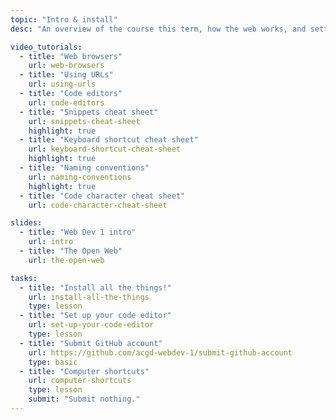 ```yaml
---
topic: "Intro & install"
desc: "An overview of the course this term, how the web works, and setting up our computers."

video_tutorials:
  - title: "Web browsers"
    url: web-browsers
  - title: "Using URLs"
    url: using-urls
  - title: "Code editors"
    url: code-editors
  - title: "Snippets cheat sheet"
    url: snippets-cheat-sheet
    highlight: true
  - title: "Keyboard shortcut cheat sheet"
    url: keyboard-shortcut-cheat-sheet
    highlight: true
  - title: "Naming conventions"
    url: naming-conventions
    highlight: true
  - title: "Code character cheat sheet"
    url: code-character-cheat-sheet

slides:
  - title: "Web Dev 1 intro"
    url: intro
  - title: "The Open Web"
    url: the-open-web

tasks:
  - title: "Install all the things!"
    url: install-all-the-things
    type: lesson
  - title: "Set up your code editor"
    url: set-up-your-code-editor
    type: lesson
  - title: "Submit GitHub account"
    url: https://github.com/acgd-webdev-1/submit-github-account
    type: basic
  - title: "Computer shortcuts"
    url: computer-shortcuts
    type: lesson
    submit: "Submit nothing."
---
```

